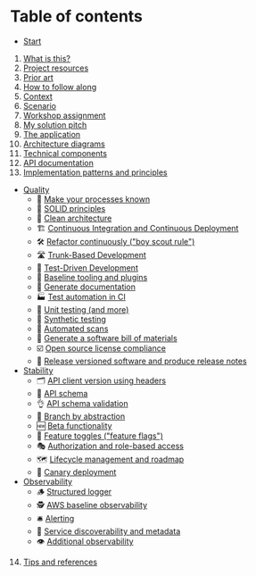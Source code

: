 # Table of contents

- [Start](README.md)

1. [What is this?](what-is-this.md)
2. [Project resources](project-resources.md)
3. [Prior art](prior-art.md)
4. [How to follow along](how-to-follow-along.md)
5. [Context](context.md)
6. [Scenario](scenario.md)
7. [Workshop assignment](workshop-assignment.md)
8. [My solution pitch](my-solution-pitch.md)
9. [The application](the-application.md)
10. [Architecture diagrams](architecture-diagrams.md)
11. [Technical components](technical-components.md)
12. [API documentation](api-documentation.md)
13. [Implementation patterns and principles](implementation-patterns-and-principles.md)

- [Quality](quality.md)
  - 📝 [Make your processes known](quality/make-your-processes-known.md)
  - 🧱 [SOLID principles](quality/solid-principles.md)
  - 🛁 [Clean architecture](quality/clean-architecture.md)
  - 🏗️ [Continuous Integration and Continuous Deployment](quality/continuous-integration-and-continuous-deployment.md)
  - 🛠️ [Refactor continuously ("boy scout rule")](quality/refactor-continuously-boy-scout-rule.md)
  - 🛣️ [Trunk-Based Development](quality/trunk-based-development.md)
  - 🥼 [Test-Driven Development](quality/test-driven-development.md)
  - 🧰 [Baseline tooling and plugins](quality/baseline-tooling-and-plugins.md)
  - 📜 [Generate documentation](quality/generate-documentation.md)
  - 🏭 [Test automation in CI](quality/test-automation-in-ci.md)
  - 🧪 [Unit testing (and more)](quality/unit-testing-and-more.md)
  - 🤖 [Synthetic testing](quality/synthetic-testing.md)
  - 🔁 [Automated scans](quality/automated-scans.md)
  - 🧾 [Generate a software bill of materials](quality/generate-a-software-bill-of-materials.md)
  - ☑️ [Open source license compliance](quality/open-source-license-compliance.md)
  - 📝 [Release versioned software and produce release notes](quality/release-versioned-software-and-produce-release-notes.md)
- [Stability](stability.md)
  - 🗂️ [API client version using headers](stability/api-client-version-using-headers.md)
  - 📄 [API schema](stability/api-schema.md)
  - 👌 [API schema validation](stability/api-schema-validation.md)
  - 🧬 [Branch by abstraction](stability/branch-by-abstraction.md)
  - 🆕 [Beta functionality](stability/beta-functionality.md)
  - 🏁 [Feature toggles ("feature flags")](stability/feature-toggles-feature-flags.md)
  - 🎭 [Authorization and role-based access](stability/authorization-and-role-based-access.md)
  - 🗺️ [Lifecycle management and roadmap](stability/lifecycle-management-and-roadmap.md)
  - 🦺 [Canary deployment](stability/canary-deployment.md)
- [Observability](observability.md)
  - 🪵 [Structured logger](observability/structured-logger.md)
  - 🕵️ [AWS baseline observability](observability/aws-baseline-observability.md)
  - 🛎️ [Alerting](observability/alerting.md)
  - 📇 [Service discoverability and metadata](observability/service-discoverability-and-metadata.md)
  - 👁️ [Additional observability](observability/additional-observability.md)

14. [Tips and references](#tips-and-references)

